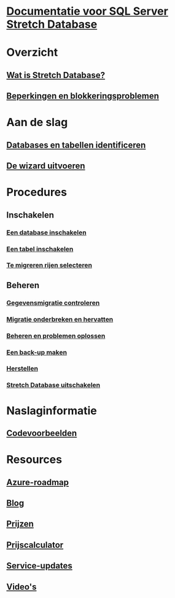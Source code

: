# [Documentatie voor SQL Server Stretch Database](index.md)

# Overzicht
## [Wat is Stretch Database?](/sql/sql-server/stretch-database/stretch-database)
## [Beperkingen en blokkeringsproblemen](/sql/sql-server/stretch-database/limitations-for-stretch-database)

# Aan de slag
## [Databases en tabellen identificeren](/sql/sql-server/stretch-database/stretch-database-databases-and-tables-stretch-database-advisor)
## [De wizard uitvoeren](/sql/sql-server/stretch-database/get-started-by-running-the-enable-database-for-stretch-wizard)

# Procedures
## Inschakelen
### [Een database inschakelen](/sql/sql-server/stretch-database/enable-stretch-database-for-a-database)
### [Een tabel inschakelen](/sql/sql-server/stretch-database/enable-stretch-database-for-a-table)
### [Te migreren rijen selecteren](/sql/sql-server/stretch-database/select-rows-to-migrate-by-using-a-filter-function-stretch-database)
## Beheren
### [Gegevensmigratie controleren](/sql/sql-server/stretch-database/monitor-and-troubleshoot-data-migration-stretch-database)
### [Migratie onderbreken en hervatten](/sql/sql-server/stretch-database/pause-and-resume-data-migration-stretch-database)
### [Beheren en problemen oplossen](/sql/sql-server/stretch-database/manage-and-troubleshoot-stretch-database)
### [Een back-up maken](/sql/sql-server/stretch-database/backup-stretch-enabled-databases-stretch-database)
### [Herstellen](/sql/sql-server/stretch-database/restore-stretch-enabled-databases-stretch-database)
### [Stretch Database uitschakelen](/sql/sql-server/stretch-database/disable-stretch-database-and-bring-back-remote-data)

# Naslaginformatie
## [Codevoorbeelden](https://azure.microsoft.com/en-us/resources/samples/?service=sql-server-database)

# Resources
## [Azure-roadmap](https://azure.microsoft.com/roadmap/)
## [Blog](https://blogs.technet.microsoft.com/dataplatforminsider/tag/stretch-database/)
## [Prijzen](https://azure.microsoft.com/pricing/details/sql-server-stretch-database/)
## [Prijscalculator](https://azure.microsoft.com/pricing/calculator/)
## [Service-updates](https://azure.microsoft.com/updates/?product=sql-server-stretch-database)
## [Video's](https://azure.microsoft.com/documentation/videos/index/?services=sql-server-stretch-database)
